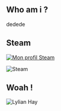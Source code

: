 ## Who am i ?
dedede

## Steam 
[![Mon profil Steam](https://img.shields.io/badge/Steam-Profile-blue?logo=steam)](https://steamcommunity.com/id/VyOk9)

![Steam](https://steam-stat.vercel.app/api?profileName=VyOk9)

## Woah !
<div>
<img src="https://github-readme-streak-stats.herokuapp.com/?user=lhay9&theme=dracula&hide_border=true&border_radius=" alt="Lylian Hay" />
</div>
